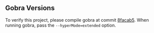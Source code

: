 ## Gobra Versions

To verify this project, please compile gobra at commit [8facab5](https://github.com/viperproject/gobra/tree/8facab51220570ff88f72e71e794bcb336208e47).
When running gobra, pass the `--hyperMode=extended` option.
